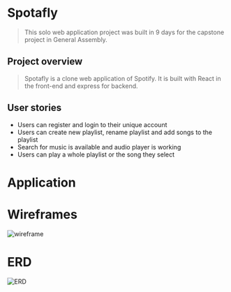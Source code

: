 # Spotafly

> This solo web application project was built in 9 days for the capstone project in General Assembly.

## Project overview 
> Spotafly is a clone web application of Spotify. It is built with React in the front-end and express for backend. 

## User stories
* Users can register and login to their unique account
* Users can create new playlist, rename playlist and add songs to the playlist
* Search for music is available and audio player is working
* Users can play a whole playlist or the song they select

# Application

# Wireframes
![wireframe](https://media.git.generalassemb.ly/user/21288/files/e5ec1b80-d47c-11e9-919d-ce1e34d01e80)

# ERD 
![ERD](https://media.git.generalassemb.ly/user/21288/files/48ddb280-d47d-11e9-87b5-06a335244852)
